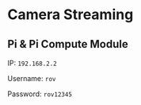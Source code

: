 # Camera Streaming
## Pi & Pi Compute Module
IP: `192.168.2.2`

Username: `rov`

Password: `rov12345`